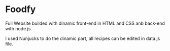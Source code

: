 # Foodfy
 Full Website builded with dinamic front-end in HTML and CSS  anb back-end with node.js.

 I used Nunjucks to do the dinamic part, all recipes can be edited in data.js file.